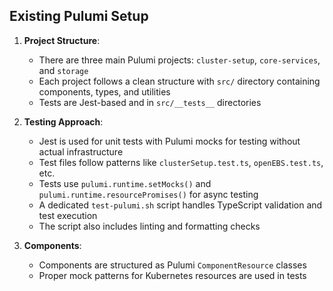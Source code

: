 

## Existing Pulumi Setup

1. **Project Structure**:
   - There are three main Pulumi projects: `cluster-setup`, `core-services`, and `storage`
   - Each project follows a clean structure with `src/` directory containing components, types, and utilities
   - Tests are Jest-based and in `src/__tests__` directories

2. **Testing Approach**:
   - Jest is used for unit tests with Pulumi mocks for testing without actual infrastructure
   - Test files follow patterns like `clusterSetup.test.ts`, `openEBS.test.ts`, etc.
   - Tests use `pulumi.runtime.setMocks()` and `pulumi.runtime.resourcePromises()` for async testing
   - A dedicated `test-pulumi.sh` script handles TypeScript validation and test execution
   - The script also includes linting and formatting checks

3. **Components**:
   - Components are structured as Pulumi `ComponentResource` classes
   - Proper mock patterns for Kubernetes resources are used in tests

